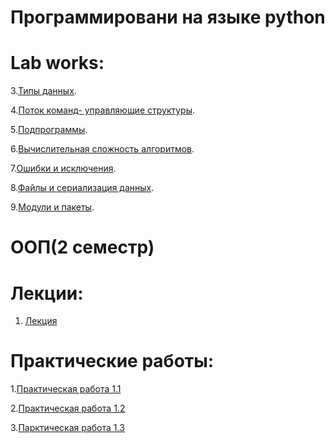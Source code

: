 # Программировани на языке python

# Lab works:

3.[Типы данных](Labprog3.ipynb).

4.[Поток команд- управляющие структуры](Lab4prog.ipynb).

5.[Подпрограммы](popov_lablab5.ipynb).

6.[Вычислительная сложность алгоритмов](Копия_блокнота_%22popov_lablabb6_ipynb%22.ipynb).

7.[Ошибки и исключения](Lab7.ipynb).

8.[Файлы и сериализация данных]().

9.[Модули и пакеты]().

# ООП(2 семестр) 

# Лекции:

1. [Лекция](лекция.ipynb)

# Практические работы:

1.[Практическая работа 1.1](1_1_practi.ipynb)

2.[Практическая работа 1.2](1_2ppv.ipynb)

3.[Парктическая работа 1.3]()
